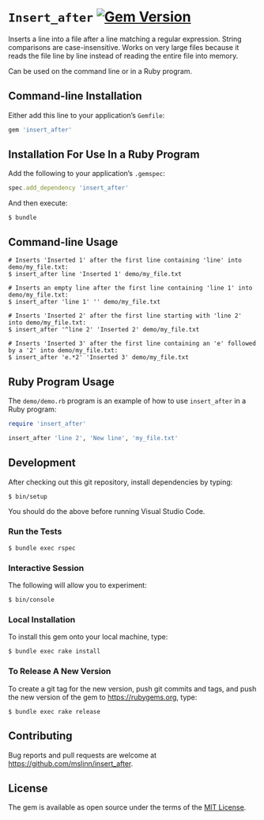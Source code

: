 # `Insert_after` [![Gem Version](https://badge.fury.io/rb/insert_after.svg)](https://badge.fury.io/rb/insert_after)

Inserts a line into a file after a line matching a regular expression.
String comparisons are case-insensitive.
Works on very large files because it reads the file line by line instead of reading the entire file into memory.

Can be used on the command line or in a Ruby program.


## Command-line Installation

Either add this line to your application&rsquo;s `Gemfile`:

```ruby
gem 'insert_after'
```

## Installation For Use In a Ruby Program

Add the following to your application&rsquo;s `.gemspec`:

```ruby
spec.add_dependency 'insert_after'
```

And then execute:

```shell
$ bundle
```


## Command-line Usage

```shell
# Inserts 'Inserted 1' after the first line containing 'line' into demo/my_file.txt:
$ insert_after line 'Inserted 1' demo/my_file.txt

# Inserts an empty line after the first line containing 'line 1' into demo/my_file.txt:
$ insert_after 'line 1' '' demo/my_file.txt

# Inserts 'Inserted 2' after the first line starting with 'line 2' into demo/my_file.txt:
$ insert_after '^line 2' 'Inserted 2' demo/my_file.txt

# Inserts 'Inserted 3' after the first line containing an 'e' followed by a '2' into demo/my_file.txt:
$ insert_after 'e.*2' 'Inserted 3' demo/my_file.txt
```


## Ruby Program Usage

The `demo/demo.rb` program is an example of how to use `insert_after` in a Ruby program:

```ruby
require 'insert_after'

insert_after 'line 2', 'New line', 'my_file.txt'
```


## Development

After checking out this git repository, install dependencies by typing:

```shell
$ bin/setup
```

You should do the above before running Visual Studio Code.


### Run the Tests

```shell
$ bundle exec rspec
```


### Interactive Session

The following will allow you to experiment:

```shell
$ bin/console
```


### Local Installation

To install this gem onto your local machine, type:

```shell
$ bundle exec rake install
```


### To Release A New Version

To create a git tag for the new version, push git commits and tags,
and push the new version of the gem to https://rubygems.org, type:

```shell
$ bundle exec rake release
```


## Contributing

Bug reports and pull requests are welcome at https://github.com/mslinn/insert_after.


## License

The gem is available as open source under the terms of the [MIT License](https://opensource.org/licenses/MIT).
